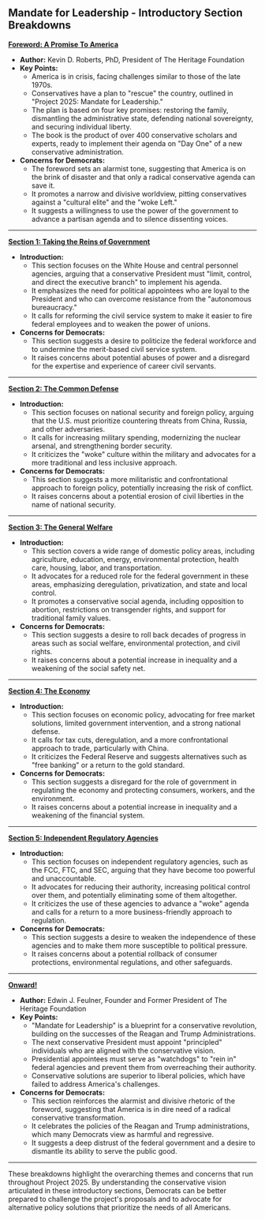 ## Mandate for Leadership - Introductory Section Breakdowns

**[Foreword: A Promise To America](../../documents/project_2025_chapters/Forward.pdf)**

* **Author:** Kevin D. Roberts, PhD, President of The Heritage Foundation
* **Key Points:**
    * America is in crisis, facing challenges similar to those of the late 1970s.
    * Conservatives have a plan to "rescue" the country, outlined in "Project 2025: Mandate for Leadership."
    * The plan is based on four key promises: restoring the family, dismantling the administrative state, defending national sovereignty, and securing individual liberty.
    * The book is the product of over 400 conservative scholars and experts, ready to implement their agenda on "Day One" of a new conservative administration.
* **Concerns for Democrats:**
    * The foreword sets an alarmist tone, suggesting that America is on the brink of disaster and that only a radical conservative agenda can save it.
    * It promotes a narrow and divisive worldview, pitting conservatives against a "cultural elite" and the "woke Left."
    * It suggests a willingness to use the power of the government to advance a partisan agenda and to silence dissenting voices.

----

**[Section 1: Taking the Reins of Government](../../documents/project_2025_chapters/Section_1.pdf)**

* **Introduction:**
    * This section focuses on the White House and central personnel agencies, arguing that a conservative President must "limit, control, and direct the executive branch" to implement his agenda.
    * It emphasizes the need for political appointees who are loyal to the President and who can overcome resistance from the "autonomous bureaucracy."
    * It calls for reforming the civil service system to make it easier to fire federal employees and to weaken the power of unions.
* **Concerns for Democrats:**
    * This section suggests a desire to politicize the federal workforce and to undermine the merit-based civil service system.
    * It raises concerns about potential abuses of power and a disregard for the expertise and experience of career civil servants.

----

**[Section 2: The Common Defense](../../documents/project_2025_chapters/Section_2.pdf)**

* **Introduction:**
    * This section focuses on national security and foreign policy, arguing that the U.S. must prioritize countering threats from China, Russia, and other adversaries.
    * It calls for increasing military spending, modernizing the nuclear arsenal, and strengthening border security.
    * It criticizes the "woke" culture within the military and advocates for a more traditional and less inclusive approach.
* **Concerns for Democrats:**
    * This section suggests a more militaristic and confrontational approach to foreign policy, potentially increasing the risk of conflict.
    * It raises concerns about a potential erosion of civil liberties in the name of national security.

----

**[Section 3: The General Welfare](../../documents/project_2025_chapters/Section_3.pdf)**

* **Introduction:**
    * This section covers a wide range of domestic policy areas, including agriculture, education, energy, environmental protection, health care, housing, labor, and transportation.
    * It advocates for a reduced role for the federal government in these areas, emphasizing deregulation, privatization, and state and local control.
    * It promotes a conservative social agenda, including opposition to abortion, restrictions on transgender rights, and support for traditional family values.
* **Concerns for Democrats:**
    * This section suggests a desire to roll back decades of progress in areas such as social welfare, environmental protection, and civil rights.
    * It raises concerns about a potential increase in inequality and a weakening of the social safety net.

----

**[Section 4: The Economy](../../documents/project_2025_chapters/Section_4.pdf)**

* **Introduction:**
    * This section focuses on economic policy, advocating for free market solutions, limited government intervention, and a strong national defense.
    * It calls for tax cuts, deregulation, and a more confrontational approach to trade, particularly with China.
    * It criticizes the Federal Reserve and suggests alternatives such as "free banking" or a return to the gold standard.
* **Concerns for Democrats:**
    * This section suggests a disregard for the role of government in regulating the economy and protecting consumers, workers, and the environment.
    * It raises concerns about a potential increase in inequality and a weakening of the financial system.

----

**[Section 5: Independent Regulatory Agencies](../../documents/project_2025_chapters/Section_5.pdf)**

* **Introduction:**
    * This section focuses on independent regulatory agencies, such as the FCC, FTC, and SEC, arguing that they have become too powerful and unaccountable.
    * It advocates for reducing their authority, increasing political control over them, and potentially eliminating some of them altogether.
    * It criticizes the use of these agencies to advance a "woke" agenda and calls for a return to a more business-friendly approach to regulation.
* **Concerns for Democrats:**
    * This section suggests a desire to weaken the independence of these agencies and to make them more susceptible to political pressure.
    * It raises concerns about a potential rollback of consumer protections, environmental regulations, and other safeguards.

----

**[Onward!](../../documents/project_2025_chapters/Onward.pdf)**

* **Author:** Edwin J. Feulner, Founder and Former President of The Heritage Foundation
* **Key Points:**
    * "Mandate for Leadership" is a blueprint for a conservative revolution, building on the successes of the Reagan and Trump Administrations.
    * The next conservative President must appoint "principled" individuals who are aligned with the conservative vision.
    * Presidential appointees must serve as "watchdogs" to "rein in" federal agencies and prevent them from overreaching their authority.
    * Conservative solutions are superior to liberal policies, which have failed to address America's challenges.
* **Concerns for Democrats:**
    * This section reinforces the alarmist and divisive rhetoric of the foreword, suggesting that America is in dire need of a radical conservative transformation.
    * It celebrates the policies of the Reagan and Trump administrations, which many Democrats view as harmful and regressive.
    * It suggests a deep distrust of the federal government and a desire to dismantle its ability to serve the public good.

----

These breakdowns highlight the overarching themes and concerns that run throughout Project 2025. By understanding the conservative vision articulated in these introductory sections, Democrats can be better prepared to challenge the project's proposals and to advocate for alternative policy solutions that prioritize the needs of all Americans. 
